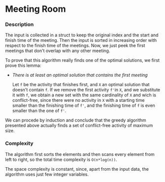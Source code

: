 # Meeting Room

### Description
The input is collected in a struct to keep the original index and the start and finish time of the meeting. Then the input is sorted in increasing order with respect to the finish time of the meetings. Now, we just peek the first meetings that don't overlap with any other meeting. 

To prove that this algorithm really finds one of the optimal solutions, we first prove this lemma:

* *There is at least an optimal solution that contains the first meeting*

  Let `f` be the activity that finishes first, and `X` an optimal solution that doesn't contain `f`. If we remove the first activity `f'`in `X`, and we substitute it with `f`, we obtain a new set with the same cardinality of `X` and wich is conflict-free, since there were no activity in `X` with a starting time smaller than the finishing time of `f'`, and the finishing time of `f` is even smaller than the one of `f'`.  

We can procede by induction and conclude that the greedy algorithm presented above actually finds a set of conflict-free activity of maximum size.

### Complexity
The algorithm first sorts the elements and then scans every element from left to right, so the total time complexity is `O(n*log(n))`.

The space complexity is constant, since, apart from the input data, the algorithm uses just few integer variables.
